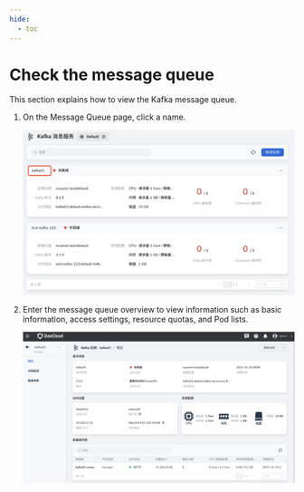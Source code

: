 ```yaml
---
hide:
  - toc
---
```


# Check the message queue

This section explains how to view the Kafka message queue.

1. On the Message Queue page, click a name.

    ![](../images/view01.png)

2. Enter the message queue overview to view information such as basic information, access settings, resource quotas, and Pod lists.

    ![](../images/view02.png)